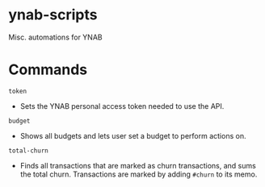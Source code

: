 # ynab-scripts
Misc. automations for YNAB

# Commands
`token`
- Sets the YNAB personal access token needed to use the API.

`budget`
- Shows all budgets and lets user set a budget to perform actions on.

`total-churn`
- Finds all transactions that are marked as churn transactions, and sums the total churn. Transactions are marked by adding `#churn` to its memo.
